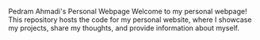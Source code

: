 Pedram Ahmadi's Personal Webpage
Welcome to my personal webpage! This repository hosts the code for my personal website, where I showcase my projects, share my thoughts, and provide information about myself.
